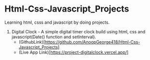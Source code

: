 # Html-Css-Javascript_Projects
Learning html, csss and javascript by doing projects.

1. Digital Clock - A simple digital timer clock build using html, css and javascript(Date() function and setInterval).
    - (GithubLink)[https://github.com/AnoopGeorge418/Html-Css-Javascript_Projects]
    - (Live App Link)[https://project-digitalclock.vercel.app/]

